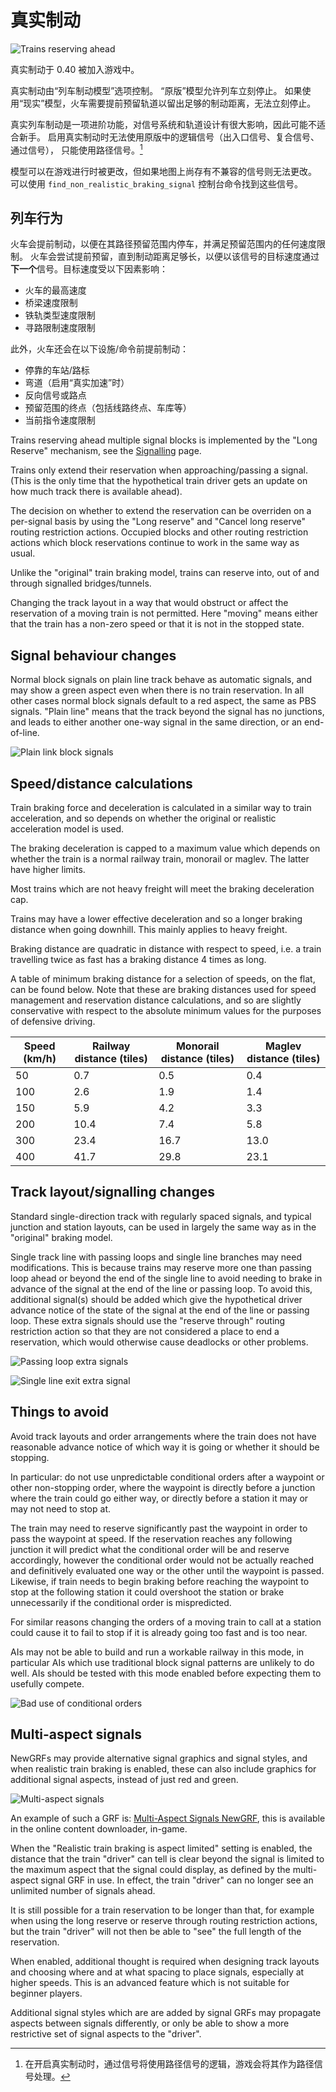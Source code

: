 # 真实制动

![Trains reserving ahead](images/realistic-braking-header.png)

真实制动于 0.40 被加入游戏中。

真实制动由“列车制动模型”选项控制。
“原版”模型允许列车立刻停止。
如果使用“现实”模型，火车需要提前预留轨道以留出足够的制动距离，无法立刻停止。

真实列车制动是一项进阶功能，对信号系统和轨道设计有很大影响，因此可能不适合新手。
启用真实制动时无法使用原版中的逻辑信号（出入口信号、复合信号、通过信号），
只能使用路径信号。[^blocksig]

[^blocksig]: 在开启真实制动时，通过信号将使用路径信号的逻辑，游戏会将其作为路径信号处理。

模型可以在游戏进行时被更改，但如果地图上尚存有不兼容的信号则无法更改。
可以使用 `find_non_realistic_braking_signal` 控制台命令找到这些信号。

## 列车行为

火车会提前制动，以便在其路径预留范围内停车，并满足预留范围内的任何速度限制。
火车会尝试提前预留，直到制动距离足够长，以便以该信号的目标速度通过**下一个**信号。目标速度受以下因素影响：

- 火车的最高速度
- 桥梁速度限制
- 铁轨类型速度限制
- 寻路限制速度限制

此外，火车还会在以下设施/命令前提前制动：

- 停靠的车站/路标
- 弯道（启用“真实加速”时）
- 反向信号或路点
- 预留范围的终点（包括线路终点、车库等）
- 当前指令速度限制

Trains reserving ahead multiple signal blocks is implemented by the "Long Reserve" mechanism, see the [Signalling](./Signalling.md#寻路限制) page.

Trains only extend their reservation when approaching/passing a signal. (This is the only time that the hypothetical train driver gets an update on how much track there is available ahead).

The decision on whether to extend the reservation can be overriden on a per-signal basis by using the "Long reserve" and "Cancel long reserve" routing restriction actions.
Occupied blocks and other routing restriction actions which block reservations continue to work in the same way as usual.

Unlike the "original" train braking model, trains can reserve into, out of and through signalled bridges/tunnels.

Changing the track layout in a way that would obstruct or affect the reservation of a moving train is not permitted. Here "moving" means either that the train has a non-zero speed or that it is not in the stopped state.

## Signal behaviour changes

Normal block signals on plain line track behave as automatic signals, and may show a green aspect even when there is no train reservation.
In all other cases normal block signals default to a red aspect, the same as PBS signals.
"Plain line" means that the track beyond the signal has no junctions, and leads to either another one-way signal in the same direction, or an end-of-line.

![Plain link block signals](images/realistic-braking-auto-signals.png)

## Speed/distance calculations

Train braking force and deceleration is calculated in a similar way to train acceleration, and so depends on whether the original or realistic acceleration model is used.

The braking deceleration is capped to a maximum value which depends on whether the train is a normal railway train, monorail or maglev. The latter have higher limits.

Most trains which are not heavy freight will meet the braking deceleration cap.

Trains may have a lower effective deceleration and so a longer braking distance when going downhill. This mainly applies to heavy freight.

Braking distance are quadratic in distance with respect to speed, i.e. a train travelling twice as fast has a braking distance 4 times as long.

A table of minimum braking distance for a selection of speeds, on the flat, can be found below.
Note that these are braking distances used for speed management and reservation distance calculations, and so are slightly conservative with respect to the absolute minimum values for the purposes of defensive driving.

| Speed (km/h)  | Railway distance (tiles) | Monorail distance (tiles) | Maglev distance (tiles) |
| ------------- | ------------------------ | ------------------------- | ----------------------- |
|            50 |                      0.7 |                       0.5 |                     0.4 |
|           100 |                      2.6 |                       1.9 |                     1.4 |
|           150 |                      5.9 |                       4.2 |                     3.3 |
|           200 |                     10.4 |                       7.4 |                     5.8 |
|           300 |                     23.4 |                      16.7 |                    13.0 |
|           400 |                     41.7 |                      29.8 |                    23.1 |

## Track layout/signalling changes

Standard single-direction track with regularly spaced signals, and typical junction and station layouts, can be used in largely the same way as in the "original" braking model.

Single track line with passing loops and single line branches may need modifications.
This is because trains may reserve more one than passing loop ahead or beyond the end of the single line to avoid needing to brake in advance of the signal at the end of the line or passing loop.
To avoid this, additional signal(s) should be added which give the hypothetical driver advance notice of the state of the signal at the end of the line or passing loop.
These extra signals should use the "reserve through" routing restriction action so that they are not considered a place to end a reservation, which would otherwise cause deadlocks or other problems.

![Passing loop extra signals](images/realistic-braking-passing-loops.png)

![Single line exit extra signal](images/realistic-braking-branch.png)

## Things to avoid

Avoid track layouts and order arrangements where the train does not have reasonable advance notice of which way it is going or whether it should be stopping.

In particular: do not use unpredictable conditional orders after a waypoint or other non-stopping order, where the waypoint is directly before a junction where the train could go either way,
or directly before a station it may or may not need to stop at.

The train may need to reserve significantly past the waypoint in order to pass the waypoint at speed.
If the reservation reaches any following junction it will predict what the conditional order will be and reserve accordingly, however the conditional order would not be actually
reached and definitively evaluated one way or the other until the waypoint is passed.
Likewise, if train needs to begin braking before reaching the waypoint to stop at the following station it could overshoot the station or brake unnecessarily if the conditional order is mispredicted.

For similar reasons changing the orders of a moving train to call at a station could cause it to fail to stop if it is already going too fast and is too near.

AIs may not be able to build and run a workable railway in this mode, in particular AIs which use traditional block signal patterns are unlikely to do well.
AIs should be tested with this mode enabled before expecting them to usefully compete.

![Bad use of conditional orders](images/realistic-braking-bad-cond-orders.png)

## Multi-aspect signals

NewGRFs may provide alternative signal graphics and signal styles, and when realistic train braking is enabled, these can also include graphics for additional signal aspects, instead of just red and green.

![Multi-aspect signals](images/multi-aspect-signals.png)

An example of such a GRF is: [Multi-Aspect Signals NewGRF](https://github.com/JGRennison/multi-aspect-signals-grf), this is available in the online content downloader, in-game.

When the "Realistic train braking is aspect limited" setting is enabled, the distance that the train "driver" can tell is clear beyond the signal is limited to the maximum aspect that the signal
could display, as defined by the multi-aspect signal GRF in use.
In effect, the train "driver" can no longer see an unlimited number of signals ahead.

It is still possible for a train reservation to be longer than that, for example when using the long reserve or reserve through routing restriction actions, but the train "driver" will
not then be able to "see" the full length of the reservation.

When enabled, additional thought is required when designing track layouts and choosing where and at what spacing to place signals, especially at higher speeds.
This is an advanced feature which is not suitable for beginner players.

Additional signal styles which are are added by signal GRFs may propagate aspects between signals differently, or only be able to show a more restrictive set of signal aspects to the "driver".
